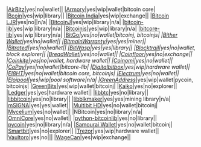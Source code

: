 |[AirBitz](https://airbitz.co/)|yes|no|wallet||
|[Armory](https://github.com/goatpig/BitcoinArmory/tree/SegWit/)|yes|wip|wallet|bitcoin core|
|[Bcoin](https://github.com/bcoin-org/bcoin)|yes|wip|library||
|[Bitcoin India](https://bitcoin-india.org/)|yes|wip|exchange||
|[Bitcoin LJR](http://luke.dashjr.org/programs/bitcoin-ljr/)|yes|no||n/a|
|[BitcoinJ](https://bitcoinj.github.io/)|yes|wip|library|n/a|
|[bitcoin-lib](https://github.com/ACINQ/bitcoin-lib)|yes|wip|library|n/a|
|[Bitcoinjs](http://bitcoinjs.org/)|yes|wip|library|n/a|
|[bitcore-lib](https://bitcore.io/)|yes|wip|library|n/a|
|[BitGo](https://www.bitgo.com/)*|yes|no|wallet|bitcoinj, bitcoinjs|
|[Bither Wallet](https://bither.net/)|yes|no|wallet||
|[BitmainWarranty](https://bitmainwarranty.com/)|yes|yes|miner||
|[Bitrated](https://www.bitrated.com/)|yes|no|wallet||
|[BitWasp](https://github.com/Bit-Wasp/bitcoin-php)|yes|yes|library||
|[Blocktrail](https://www.blocktrail.com/)|yes|no|wallet, block explorer||
|[BreadWallet](http://breadwallet.com/)|yes|no|wallet||
|[Coinfloor](https://www.coinfloor.co.uk/)|yes|no|exchange||
|[Coinkite](https://coinkite.com/)|yes|no|wallet, hardware wallet||
|[Coinomi](https://coinomi.com/)|yes|no|wallet||
|[CoPay](https://copay.io/)|yes|no|wallet|bitcore-lib|
|[Digitalbitbox](https://digitalbitbox.com/)|yes|wip|hardware wallet||
|[EI8HT](http://ei8.ht/)|yes|no|wallet|bitcoin core, bitcoinjs|
|[Electrum](https://electrum.org/)|yes|no|wallet||
|[Eloipool](https://github.com/luke-jr/eloipool)|yes|wip|pool software|n/a|
|[GreenAddress](https://greenaddress.it/)*|yes|wip|wallet|pycoin, bitcoinjs|
|[GreenBits](https://www.greenbits.com/)|yes|wip|wallet|bitcoinj|
|[Kaiko](https://www.kaiko.com/)|yes|no|explorer||
|[Ledger](https://www.ledgerwallet.com/)|yes|yes|hardware wallet||
|[libbtc](https://github.com/libbtc)|yes|no|library||
|[libbitcoin](http://libbitcoin.dyne.org/)|yes|no|library||
|[libblkmaker](https://github.com/bitcoin/libblkmaker)|yes|yes|mining library|n/a|
|[mSIGNA](https://ciphrex.com/)|yes|yes|wallet||
|[Multibit HD](https://multibit.org/)|yes|no|wallet|bitcoinj|
|[Mycelium](https://mycelium.com/)|yes|no|wallet||
|NBitcoin|yes|no|library|n/a|
|[OmniCore](https://github.com/OmniLayer/omnicore)|yes|no|wallet||
|[python-bitcoinlib](https://github.com/petertodd/python-bitcoinlib)|yes|no|library||
|[pycoin](https://github.com/richardkiss/pycoin)|yes|no|library|n/a|
|[Samourai Wallet](http://samouraiwallet.com/)|yes|no|wallet|bitcoinj|
|[Smartbit](https://www.smartbit.com.au/)|yes|no|explorer||
|[Trezor](http://satoshilabs.com/trezor/)|yes|wip|hardware wallet||
|[Vaultoro](https://www.vaultoro.com/)|yes|no|||
|[WageCan](https://www.wagecan.com/)|yes|wip|exchange||